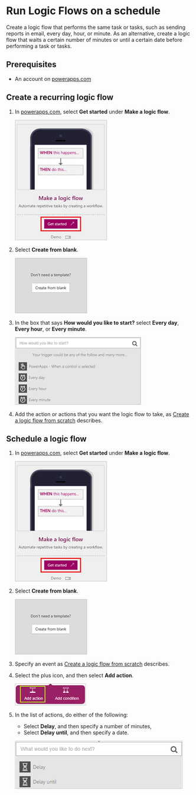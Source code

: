 <properties
    pageTitle="Run Logic Flows on a schedule | Microsoft PowerApps"
    description="Automate recurring tasks by running Logic Flows on a schedule, such as every day or every hour."
    services=""
    suite="powerapps"
    documentationCenter="na"
    authors="stepsic-microsoft-com"
    manager="dwrede"
    editor=""
    tags=""/>

<tags
   ms.service="powerapps"
   ms.devlang="na"
   ms.topic="article"
   ms.tgt_pltfrm="na"
   ms.workload="na"
   ms.date="11/14/2015"
   ms.author="stepsic"/>

# Run Logic Flows on a schedule #
Create a logic flow that performs the same task or tasks, such as sending reports in email, every day, hour, or minute. As an alternative, create a logic flow that waits a certain number of minutes or until a certain date before performing a task or tasks.

## Prerequisites ##
- An account on [powerapps.com](http://go.microsoft.com/fwlink/?LinkId=708209)

## Create a recurring logic flow

1. In [powerapps.com](http://go.microsoft.com/fwlink/?LinkId=708209), select **Get started** under **Make a logic flow**.

	![Create a logic flow from blank](./media/run-tasks-on-a-schedule/create-flow.png)

1. Select **Create from blank**.

	![Create a logic flow from blank](./media/run-tasks-on-a-schedule/create-from-blank.png)

1. In the box that says **How would you like to start?** select **Every day**, **Every hour**, or **Every minute**.

	![Every day](./media/run-tasks-on-a-schedule/every-day.png)

1. Add the action or actions that you want the logic flow to take, as [Create a logic flow from scratch](get-started-logic-flow.md) describes.

## Schedule a logic flow ##

1. In [powerapps.com](http://go.microsoft.com/fwlink/?LinkId=708209), select **Get started** under **Make a logic flow**.

	![Create a logic flow from blank](./media/run-tasks-on-a-schedule/create-flow.png)

1. Select **Create from blank**.

	![Create a logic flow from blank](./media/run-tasks-on-a-schedule/create-from-blank.png)

1. Specify an event as [Create a logic flow from scratch](get-started-logic-flow.md) describes.

1. Select the plus icon, and then select **Add action**.

	![Option to add an action to a logic flow](./media/run-tasks-on-a-schedule/add-action.png)

1. In the list of actions, do either of the following:
	- Select **Delay**, and then specify a number of minutes,
	- Select **Delay until**, and then specify a date.

	![Option to add an action to a logic flow](./media/run-tasks-on-a-schedule/add-delay.png)
